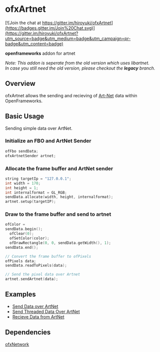 # ofxArtnet

[![Join the chat at https://gitter.im/hiroyuki/ofxArtnet](https://badges.gitter.im/Join%20Chat.svg)](https://gitter.im/hiroyuki/ofxArtnet?utm_source=badge&utm_medium=badge&utm_campaign=pr-badge&utm_content=badge)


**openframeworks** addon for artnet

*Note: This addon is seperate from the old version which uses libartnet.  
In case you still need the old version, please checkout the **legacy** branch.*

## Overview

ofxArtnet allows the sending and recieving of [Art-Net](https://art-net.org.uk/) data within OpenFrameworks.

## Basic Usage
Sending simple data over ArtNet.

### Initialize an FBO and ArtNet Sender
```C++
ofFbo sendData;
ofxArtnetSender artnet;
```

### Allocate the frame buffer and ArtNet sender


```C++
string targetIp = "127.0.0.1";
int width = 170;
int height = 1;
int internalformat = GL_RGB;
sendData.allocate(width, height, internalformat);
artnet.setup(targetIP);
```

### Draw to the frame buffer and send to artnet
```C++
ofColor = 
sendData.begin();
  ofClear(0);
  ofSetColor(color);
  ofDrawRectangle(0, 0, sendData.getWidth(), 1);
sendData.end();

// Convert the frame buffer to ofPixels
ofPixels data;
sendData.readToPixels(data);

// Send the pixel data over Artnet
artnet.sendArtnet(data);
```

## Examples

* [Send Data over ArtNet](./examples/example_send)
* [Send Threaded Data Over ArtNet](./examples/example_send_threaded)
* [Recieve Data from ArtNet](./examples/example_recv)

## Dependencies
[ofxNetwork](https://openframeworks.cc/documentation/ofxNetwork/)
